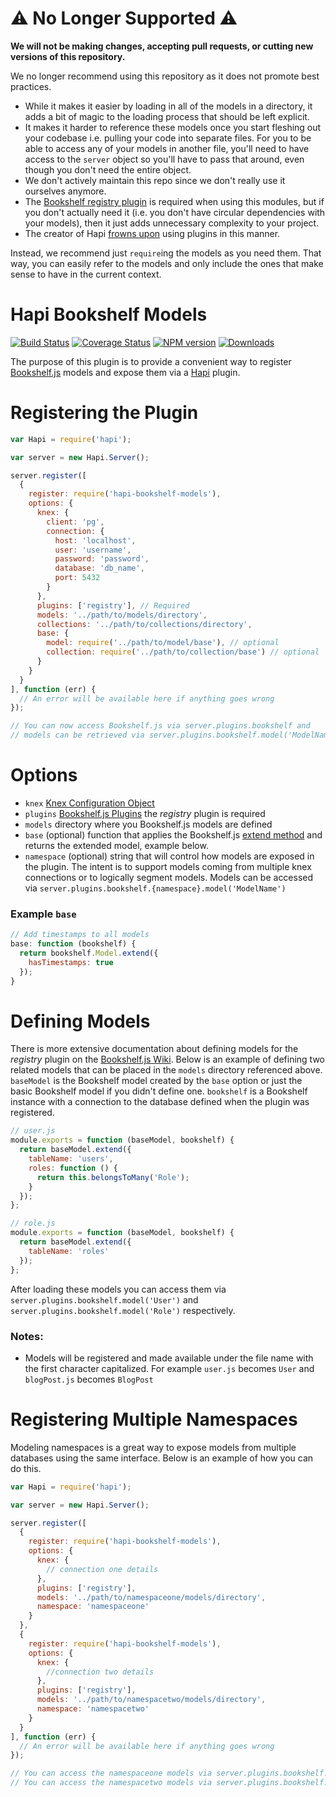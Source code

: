# :warning: No Longer Supported :warning:

**We will not be making changes, accepting pull requests, or cutting new versions of this repository.**

We no longer recommend using this repository as it does not promote best practices.

- While it makes it easier by loading in all of the models in a directory, it adds a bit of magic to the loading process that should be left explicit.
- It makes it harder to reference these models once you start fleshing out your codebase i.e. pulling your code into separate files. For you to be able to access any of your models in another file, you'll need to have access to the `server` object so you'll have to pass that around, even though you don't need the entire object.
- We don't actively maintain this repo since we don't really use it ourselves anymore.
- The [Bookshelf registry plugin](https://github.com/tgriesser/bookshelf/wiki/Plugin:-Model-Registry) is required when using this modules, but if you don't actually need it (i.e. you don't have circular dependencies with your models), then it just adds unnecessary complexity to your project.
- The creator of Hapi [frowns upon](https://gist.github.com/hueniverse/f01faf422eb038d87d57#when-should-i-not-use-multiple-plugins) using plugins in this manner.

Instead, we recommend just `require`ing the models as you need them. That way, you can easily refer to the models and only include the ones that make sense to have in the current context.

# Hapi Bookshelf Models
[![Build Status](https://travis-ci.org/lob/hapi-bookshelf-models.svg)](https://travis-ci.org/lob/hapi-bookshelf-models)
[![Coverage Status](https://coveralls.io/repos/lob/hapi-bookshelf-models/badge.svg?branch=master)](https://coveralls.io/r/lob/hapi-bookshelf-models?branch=master)
[![NPM version](https://badge.fury.io/js/hapi-bookshelf-models.svg)](https://npmjs.org/package/hapi-bookshelf-models)
[![Downloads](http://img.shields.io/npm/dm/hapi-bookshelf-models.svg)](https://npmjs.org/package/hapi-bookshelf-models)


The purpose of this plugin is to provide a convenient way to register [Bookshelf.js](http://bookshelfjs.org/) models and expose them via a [Hapi](http://hapijs.com/) plugin.

# Registering the Plugin
```javascript
var Hapi = require('hapi');

var server = new Hapi.Server();

server.register([
  {
    register: require('hapi-bookshelf-models'),
    options: {
      knex: {
        client: 'pg',
        connection: {
          host: 'localhost',
          user: 'username',
          password: 'password',
          database: 'db_name',
          port: 5432
        }
      },
      plugins: ['registry'], // Required
      models: '../path/to/models/directory',
      collections: '../path/to/collections/directory',
      base: {
        model: require('../path/to/model/base'), // optional
        collection: require('../path/to/collection/base') // optional
      }
    }
  }
], function (err) {
  // An error will be available here if anything goes wrong
});

// You can now access Bookshelf.js via server.plugins.bookshelf and
// models can be retrieved via server.plugins.bookshelf.model('ModelName')
```

# Options
- ```knex``` [Knex Configuration Object](http://knexjs.org/#Installation-client)
- ```plugins``` [Bookshelf.js Plugins](http://bookshelfjs.org/#Plugins) the _registry_ plugin is required
- ```models``` directory where you Bookshelf.js models are defined
- ```base``` (optional) function that applies the Bookshelf.js [extend method](http://bookshelfjs.org/#Model-extend) and returns the extended model, example below.
- ```namespace``` (optional) string that will control how models are exposed in the plugin. The intent is to support models coming from multiple knex connections or to logically segment models. Models can be accessed via `server.plugins.bookshelf.{namespace}.model('ModelName')`

### Example ```base```
```javascript
// Add timestamps to all models
base: function (bookshelf) {
  return bookshelf.Model.extend({
    hasTimestamps: true
  });
}
```

# Defining Models
There is more extensive documentation about defining models for the _registry_ plugin on the [Bookshelf.js Wiki](https://github.com/tgriesser/bookshelf/wiki/Plugin:-Model-Registry). Below is an example of defining two related models that can be placed in the ```models``` directory referenced above. `baseModel` is the Bookshelf model created by the `base` option or just the basic Bookshelf model if you didn't define one. `bookshelf` is a Bookshelf instance with a connection to the database defined when the plugin was registered.
```javascript
// user.js
module.exports = function (baseModel, bookshelf) {
  return baseModel.extend({
    tableName: 'users',
    roles: function () {
      return this.belongsToMany('Role');
    }
  });
};

// role.js
module.exports = function (baseModel, bookshelf) {
  return baseModel.extend({
    tableName: 'roles'
  });
};
```
After loading these models you can access them via ```server.plugins.bookshelf.model('User')``` and ```server.plugins.bookshelf.model('Role')``` respectively.

### Notes:
- Models will be registered and made available under the file name with the first character capitalized. For example ```user.js``` becomes ```User``` and ```blogPost.js``` becomes ```BlogPost```

# Registering Multiple Namespaces
Modeling namespaces is a great way to expose models from multiple databases using the same interface. Below is an example of how you can do this.

```javascript
var Hapi = require('hapi');

var server = new Hapi.Server();

server.register([
  {
    register: require('hapi-bookshelf-models'),
    options: {
      knex: {
        // connection one details
      },
      plugins: ['registry'],
      models: '../path/to/namespaceone/models/directory',
      namespace: 'namespaceone'
    }
  },
  {
    register: require('hapi-bookshelf-models'),
    options: {
      knex: {
        //connection two details
      },
      plugins: ['registry'],
      models: '../path/to/namespacetwo/models/directory',
      namespace: 'namespacetwo'
    }
  }
], function (err) {
  // An error will be available here if anything goes wrong
});

// You can access the namespaceone models via server.plugins.bookshelf.namespaceone.model('ModelName')
// You can access the namespacetwo models via server.plugins.bookshelf.namespacetwo.model('ModelName')
```
